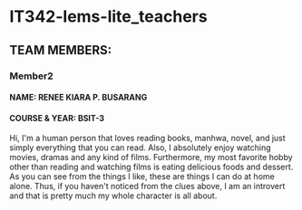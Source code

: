 # IT342-lems-lite_teachers

## TEAM MEMBERS:

### Member2 
#### NAME: RENEE KIARA P. BUSARANG
#### COURSE & YEAR: BSIT-3

Hi, I'm a human person that loves reading books, manhwa, novel, 
and just simply everything that you can read. Also, I absolutely enjoy 
watching movies, dramas and any kind of films. Furthermore, my most favorite hobby other 
than reading and watching films is eating delicious foods and dessert. As you can 
see from the things I like, these are things I can do at home alone. Thus, 
if you haven't noticed from the clues above, I am an introvert and that is pretty 
much my whole character is all about.